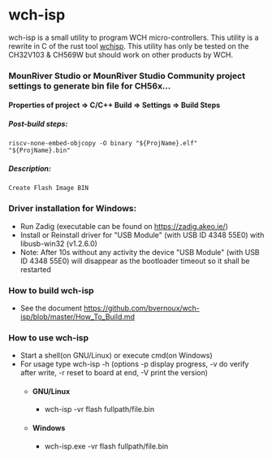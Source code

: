 wch-isp
=======

wch-isp is a small utility to program WCH micro-controllers.
This utility is a rewrite in C of the rust tool [wchisp](https://github.com/ch32-rs/wchisp).
This utility has only be tested on the CH32V103 & CH569W but should work on other products by WCH.

### MounRiver Studio or MounRiver Studio Community project settings to generate bin file for CH56x...
#### Properties of project => C/C++ Build => Settings => Build Steps
##### Post-build steps:
```
riscv-none-embed-objcopy -O binary "${ProjName}.elf"  "${ProjName}.bin"
```
##### Description:
```
Create Flash Image BIN
```

### Driver installation for Windows:
- Run Zadig (executable can be found on https://zadig.akeo.ie/)
- Install or Reinstall driver for "USB Module" (with USB ID 4348 55E0) with libusb-win32 (v1.2.6.0)
- Note: After 10s without any activity the device "USB Module" (with USB ID 4348 55E0) will disappear as the bootloader timeout so it shall be restarted

### How to build wch-isp
- See the document https://github.com/bvernoux/wch-isp/blob/master/How_To_Build.md

### How to use wch-isp
- Start a shell(on GNU/Linux) or execute cmd(on Windows)
- For usage type wch-isp -h (options -p display progress, -v do verify after write, -r reset to board at end, -V print the version) 
  - #### GNU/Linux
    - wch-isp -vr flash fullpath/file.bin
  - #### Windows
    - wch-isp.exe -vr flash fullpath/file.bin
